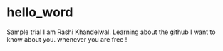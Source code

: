 # hello_word
Sample trial
I am Rashi Khandelwal. Learning about the github
I want to know about you.
whenever you are free !

